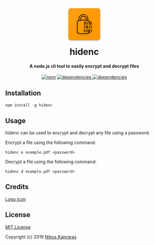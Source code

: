 <h1 align="center">
  <br>
  <img src="./assets/hidenc-logo.png" alt="hidenc" width="128">
  <br>
  hidenc
  <br>
</h1>

<h4 align="center">A node.js cli tool to easily encrypt and decrypt files</h4>

<p align="center">
  <a href="https://img.shields.io/npm/dm/hidenc"><img src="https://img.shields.io/npm/dm/hidenc?style=for-the-badge" alt="npm"></a>
  <a href="https://img.shields.io/david/kapraran/hidenc">
    <img src="https://img.shields.io/david/kapraran/hidenc?style=for-the-badge" alt="dependencies">
  </a>
  <a href="https://img.shields.io/github/repo-size/kapraran/hidenc?style=for-the-badge">
    <img src="https://img.shields.io/github/repo-size/kapraran/hidenc?style=for-the-badge" alt="dependencies">
  </a>
</p>

## Installation

```
npm install -g hidenc
```

## Usage

hidenc can be used to encrypt and decrypt any file using a password.

Encrypt a file using the following command:

```
hidenc e example.pdf <password>
```

Decrypt a file using the following command:

```
hidenc d example.pdf <password>
```

## Credits <a name="credits"></a>

[Logo icon](https://www.flaticon.com/free-icon/encryption_3076279?term=encrypt&page=1&position=3)

## License <a name="license"></a>

[MIT License](https://github.com/kapraran/hidenc/blob/master/LICENSE)

Copyright (c) 2019 [Nikos Kapraras](https://kapraran.dev)

